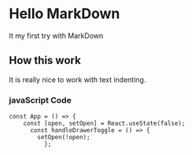 # Hello MarkDown

It my first try with MarkDown

## How this work

It is really nice to work with text indenting. 

### javaScript Code 

    const App = () => {
        const [open, setOpen] = React.useState(false);
          const handleDrawerToggle = () => {
            setOpen(!open);
              };



